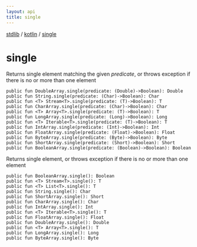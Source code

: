 ```yaml
---
layout: api
title: single
---
```

[stdlib](../index.html) / [kotlin](index.html) / [single](single.html)

# single
Returns single element matching the given *predicate*, or throws exception if there is no or more than one element
```
public fun DoubleArray.single(predicate: (Double)->Boolean): Double
public fun String.single(predicate: (Char)->Boolean): Char
public fun <T> Stream<T>.single(predicate: (T)->Boolean): T
public fun CharArray.single(predicate: (Char)->Boolean): Char
public fun <T> Array<T>.single(predicate: (T)->Boolean): T
public fun LongArray.single(predicate: (Long)->Boolean): Long
public fun <T> Iterable<T>.single(predicate: (T)->Boolean): T
public fun IntArray.single(predicate: (Int)->Boolean): Int
public fun FloatArray.single(predicate: (Float)->Boolean): Float
public fun ByteArray.single(predicate: (Byte)->Boolean): Byte
public fun ShortArray.single(predicate: (Short)->Boolean): Short
public fun BooleanArray.single(predicate: (Boolean)->Boolean): Boolean
```
Returns single element, or throws exception if there is no or more than one element
```
public fun BooleanArray.single(): Boolean
public fun <T> Stream<T>.single(): T
public fun <T> List<T>.single(): T
public fun String.single(): Char
public fun ShortArray.single(): Short
public fun CharArray.single(): Char
public fun IntArray.single(): Int
public fun <T> Iterable<T>.single(): T
public fun FloatArray.single(): Float
public fun DoubleArray.single(): Double
public fun <T> Array<T>.single(): T
public fun LongArray.single(): Long
public fun ByteArray.single(): Byte
```
